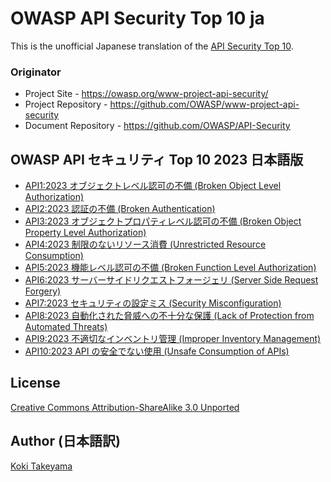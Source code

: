 # OWASP API Security Top 10 ja

This is the unofficial Japanese translation of the [API Security Top 10](https://github.com/OWASP/API-Security).

### Originator

- Project Site - <https://owasp.org/www-project-api-security/>
- Project Repository - <https://github.com/OWASP/www-project-api-security>
- Document Repository - <https://github.com/OWASP/API-Security>

## OWASP API セキュリティ Top 10 2023 日本語版

- [API1:2023 オブジェクトレベル認可の不備 (Broken Object Level Authorization)](Document/2023/ja/src/0xa1-broken-object-level-authorization.md)
- [API2:2023 認証の不備 (Broken Authentication)](Document/2023/ja/src/0xa2-broken-authentication.md)
- [API3:2023 オブジェクトプロパティレベル認可の不備 (Broken Object Property Level Authorization)](Document/2023/ja/src/0xa3-broken-object-property-level-authorization.md)
- [API4:2023 制限のないリソース消費 (Unrestricted Resource Consumption)](Document/2023/ja/src/0xa4-unrestricted-resource-consumption.md)
- [API5:2023 機能レベル認可の不備 (Broken Function Level Authorization)](Document/2023/ja/src/0xa5-broken-function-level-authorization.md)
- [API6:2023 サーバーサイドリクエストフォージェリ (Server Side Request Forgery)](Document/2023/ja/src/0xa6-server-side-request-forgery.md)
- [API7:2023 セキュリティの設定ミス (Security Misconfiguration)](Document/2023/ja/src/0xa7-security-misconfiguration.md)
- [API8:2023 自動化された脅威への不十分な保護 (Lack of Protection from Automated Threats)](Document/2023/ja/src/0xa8-lack-of-protection-from-automated-threats.md)
- [API9:2023 不適切なインベントリ管理 (Improper Inventory Management)](Document/2023/ja/src/0xa9-improper-assets-management.md)
- [API10:2023 API の安全でない使用 (Unsafe Consumption of APIs)](Document/2023/ja/src/0xaa-unsafe-consumption-of-apis.md)

## License

[Creative Commons Attribution-ShareAlike 3.0 Unported](https://creativecommons.org/licenses/by-sa/3.0/)

## Author (日本語訳)

[Koki Takeyama](https://github.com/coky-t)
